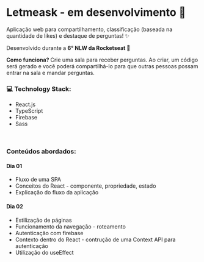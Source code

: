 # Letmeask - em desenvolvimento :construction:

Aplicação web para compartilhamento, classificação (baseada na quantidade de likes) e destaque de perguntas! :sparkles:

Desenvolvido durante a <strong>6° NLW da Rocketseat </strong> :rocket:

<strong>Como funciona? </strong>
Crie uma sala para receber perguntas. Ao criar, um código será gerado e você poderá compartilhá-lo para que outras pessoas possam entrar na sala e mandar perguntas.
<br>

### :computer: Technology Stack:
- React.js
- TypeScript
- Firebase
- Sass
<br>

### Conteúdos abordados:

#### Dia 01
- Fluxo de uma SPA
- Conceitos do React - componente, propriedade, estado
- Explicação do fluxo da aplicação

#### Dia 02
- Estilização de páginas
- Funcionamento da navegação - roteamento
- Autenticação com firebase
- Contexto dentro do React - contrução de uma Context API para autenticação
- Utilização do useEffect
